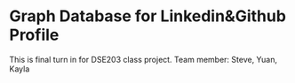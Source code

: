 # Graph Database for Linkedin&Github Profile

This is final turn in for DSE203 class project. Team member: Steve, Yuan, Kayla

